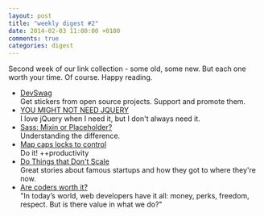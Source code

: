 ```yaml
---
layout: post
title: "weekly digest #2"
date: 2014-02-03 11:00:00 +0100
comments: true
categories: digest
---
```

Second week of our link collection - some old, some new. But each one worth your time.
Of course. Happy reading.

- [DevSwag](http://devswag.com/collections/stickers)  
Get stickers from open source projects. Support and promote them.
- [YOU MIGHT NOT NEED JQUERY](http://youmightnotneedjquery.com/)  
I love jQuery when I need it, but I don't always need it.
- [Sass: Mixin or Placeholder?](http://www.sitepoint.com/sass-mixin-placeholder/)  
Understanding the difference.
- [Map caps locks to control](https://twitter.com/soffes/status/427516075391983616)  
Do it! ++productivity
- [Do Things that Don't Scale](http://paulgraham.com/ds.html)  
Great stories about famous startups and how they got to where they're now.
- [Are coders worth it?](http://aeon.co/magazine/living-together/james-somers-web-developer-money/)  
"In today’s world, web developers have it all: money, perks, freedom, respect. But is there value in what we do?"